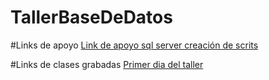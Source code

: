 # TallerBaseDeDatos
#Links de apoyo
[Link de apoyo sql server creación de scrits](https://www.w3schools.com/sql/default.asp)

#Links de clases grabadas
[Primer dia del taller](https://www.youtube.com/watch?v=jYSxU3PQx-s)

